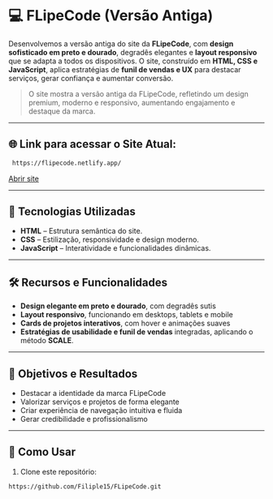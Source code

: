 # 💻 FLipeCode (Versão Antiga)

Desenvolvemos a versão antiga do site da **FLipeCode**, com **design sofisticado em preto e dourado**, degradês elegantes e **layout responsivo** que se adapta a todos os dispositivos. O site, construído em **HTML, CSS e JavaScript**, aplica estratégias de **funil de vendas e UX** para destacar serviços, gerar confiança e aumentar conversão.

 > O site mostra a versão antiga da FLipeCode, refletindo um design premium, moderno e responsivo, aumentando engajamento e destaque da marca. 

---

##  🌐 Link para acessar o Site Atual:

```bash
 https://flipecode.netlify.app/
```
<a href="https://flipecode.netlify.app/" target="_blank">
  Abrir site
</a>

---

## 🌟 Tecnologias Utilizadas

- **HTML** – Estrutura semântica do site.  
- **CSS** – Estilização, responsividade e design moderno.  
- **JavaScript** – Interatividade e funcionalidades dinâmicas.  

---

## 🛠 Recursos e Funcionalidades

- **Design elegante em preto e dourado**, com degradês sutis  
- **Layout responsivo**, funcionando em desktops, tablets e mobile  
- **Cards de projetos interativos**, com hover e animações suaves  
- **Estratégias de usabilidade e funil de vendas** integradas, aplicando o método **SCALE**.  

---

## 🎯 Objetivos e Resultados

- Destacar a identidade da marca FLipeCode  
- Valorizar serviços e projetos de forma elegante  
- Criar experiência de navegação intuitiva e fluida  
- Gerar credibilidade e profissionalismo  

---

## 📌 Como Usar

1. Clone este repositório:  
```bash
https://github.com/Filiple15/FLipeCode.git
```




